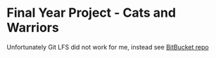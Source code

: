 # Final Year Project - Cats and Warriors

Unfortunately Git LFS did not work for me, instead see [BitBucket repo](https://bitbucket.org/witfyp/catsandwarriors/src/master/)
